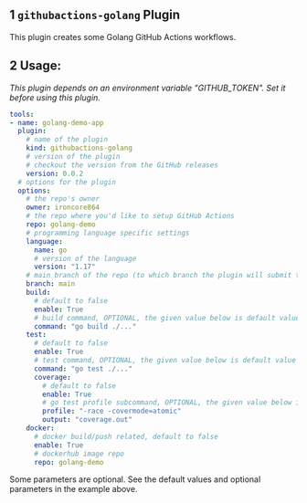 ## 1 `githubactions-golang` Plugin

This plugin creates some Golang GitHub Actions workflows.

## 2 Usage:

_This plugin depends on an environment variable "GITHUB_TOKEN". Set it before using this plugin._

```yaml
tools:
- name: golang-demo-app
  plugin:
    # name of the plugin
    kind: githubactions-golang
    # version of the plugin
    # checkout the version from the GitHub releases
    version: 0.0.2
  # options for the plugin
  options:
    # the repo's owner
    owner: ironcore864
    # the repo where you'd like to setup GitHub Actions
    repo: golang-demo
    # programming language specific settings
    language:
      name: go
      # version of the language
      version: "1.17"
    # main branch of the repo (to which branch the plugin will submit the workflows)
    branch: main
    build:
      # default to false
      enable: True
      # build command, OPTIONAL, the given value below is default value
      command: "go build ./..."
    test:
      # default to false
      enable: True
      # test command, OPTIONAL, the given value below is default value
      command: "go test ./..."
      coverage:
        # default to false
        enable: True
        # go test profile subcommand, OPTIONAL, the given value below is default value
        profile: "-race -covermode=atomic"
        output: "coverage.out"
    docker:
      # docker build/push related, default to false
      enable: True
      # dockerhub image repo
      repo: golang-demo  
```

Some parameters are optional. See the default values and optional parameters in the example above.
